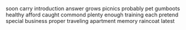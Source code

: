 soon
carry
introduction
answer
grows
picnics
probably
pet
gumboots
healthy
afford
caught
commond
plenty
enough
training
each
pretend
special
business
proper
traveling
apartment
memory
raincoat
latest
